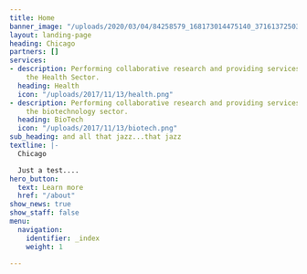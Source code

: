 ```yaml
---
title: Home
banner_image: "/uploads/2020/03/04/84258579_168173014475140_3716137250338588524_n.jpg"
layout: landing-page
heading: Chicago
partners: []
services:
- description: Performing collaborative research and providing services to support
    the Health Sector.
  heading: Health
  icon: "/uploads/2017/11/13/health.png"
- description: Performing collaborative research and providing services to support
    the biotechnology sector.
  heading: BioTech
  icon: "/uploads/2017/11/13/biotech.png"
sub_heading: and all that jazz...that jazz
textline: |-
  Chicago

  Just a test....
hero_button:
  text: Learn more
  href: "/about"
show_news: true
show_staff: false
menu:
  navigation:
    identifier: _index
    weight: 1

---
```

